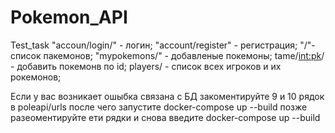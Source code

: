 # Pokemon_API
Test_task
"accoun/login/" - логин;
"account/register" - регистрация;
"/"-список пакемонов;
"mypokemons/" - добавленые покемоны;
tame/<int:pk>/ - добавить покемонв по id;
players/ - список всех игроков и их рокемонов;

Если у вас возникает ошыбка связана с БД закоментируйте 9 и 10 рядок в poleapi/urls
после чего запустите docker-compose up --build
позже разеоментируйте ети рядки и снова введите docker-compose up --build
